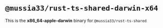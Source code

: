# `@mussia33/rust-ts-shared-darwin-x64`

This is the **x86_64-apple-darwin** binary for `@mussia33/rust-ts-shared`
